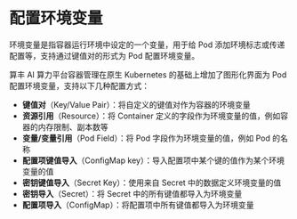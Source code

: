# 配置环境变量

环境变量是指容器运行环境中设定的一个变量，用于给 Pod 添加环境标志或传递配置等，支持通过键值对的形式为 Pod 配置环境变量。

算丰 AI 算力平台容器管理在原生 Kubernetes 的基础上增加了图形化界面为 Pod 配置环境变量，支持以下几种配置方式：

- **键值对**（Key/Value Pair）：将自定义的键值对作为容器的环境变量
- **资源引用**（Resource）：将 Container 定义的字段作为环境变量的值，例如容器的内存限制、副本数等
- **变量/变量引用**（Pod Field）：将 Pod 字段作为环境变量的值，例如 Pod 的名称
- **配置项键值导入**（ConfigMap key）：导入配置项中某个键的值作为某个环境变量的值
- **密钥键值导入**（Secret Key）：使用来自 Secret 中的数据定义环境变量的值
- **密钥导入**（Secret）：将 Secret 中的所有键值都导入为环境变量
- **配置项导入**（ConfigMap）：将配置项中所有键值都导入为环境变量
